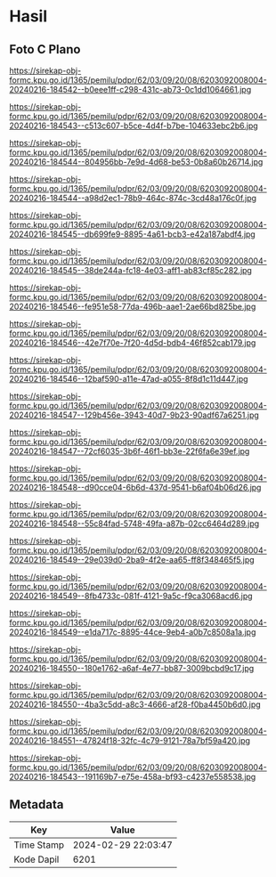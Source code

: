# Hasil

## Foto C Plano

https://sirekap-obj-formc.kpu.go.id/1365/pemilu/pdpr/62/03/09/20/08/6203092008004-20240216-184542--b0eee1ff-c298-431c-ab73-0c1dd1064661.jpg

https://sirekap-obj-formc.kpu.go.id/1365/pemilu/pdpr/62/03/09/20/08/6203092008004-20240216-184543--c513c607-b5ce-4d4f-b7be-104633ebc2b6.jpg

https://sirekap-obj-formc.kpu.go.id/1365/pemilu/pdpr/62/03/09/20/08/6203092008004-20240216-184544--804956bb-7e9d-4d68-be53-0b8a60b26714.jpg

https://sirekap-obj-formc.kpu.go.id/1365/pemilu/pdpr/62/03/09/20/08/6203092008004-20240216-184544--a98d2ec1-78b9-464c-874c-3cd48a176c0f.jpg

https://sirekap-obj-formc.kpu.go.id/1365/pemilu/pdpr/62/03/09/20/08/6203092008004-20240216-184545--db699fe9-8895-4a61-bcb3-e42a187abdf4.jpg

https://sirekap-obj-formc.kpu.go.id/1365/pemilu/pdpr/62/03/09/20/08/6203092008004-20240216-184545--38de244a-fc18-4e03-aff1-ab83cf85c282.jpg

https://sirekap-obj-formc.kpu.go.id/1365/pemilu/pdpr/62/03/09/20/08/6203092008004-20240216-184546--fe951e58-77da-496b-aae1-2ae66bd825be.jpg

https://sirekap-obj-formc.kpu.go.id/1365/pemilu/pdpr/62/03/09/20/08/6203092008004-20240216-184546--42e7f70e-7f20-4d5d-bdb4-46f852cab179.jpg

https://sirekap-obj-formc.kpu.go.id/1365/pemilu/pdpr/62/03/09/20/08/6203092008004-20240216-184546--12baf590-a11e-47ad-a055-8f8d1c11d447.jpg

https://sirekap-obj-formc.kpu.go.id/1365/pemilu/pdpr/62/03/09/20/08/6203092008004-20240216-184547--129b456e-3943-40d7-9b23-90adf67a6251.jpg

https://sirekap-obj-formc.kpu.go.id/1365/pemilu/pdpr/62/03/09/20/08/6203092008004-20240216-184547--72cf6035-3b6f-46f1-bb3e-22f6fa6e39ef.jpg

https://sirekap-obj-formc.kpu.go.id/1365/pemilu/pdpr/62/03/09/20/08/6203092008004-20240216-184548--d90cce04-6b6d-437d-9541-b6af04b06d26.jpg

https://sirekap-obj-formc.kpu.go.id/1365/pemilu/pdpr/62/03/09/20/08/6203092008004-20240216-184548--55c84fad-5748-49fa-a87b-02cc6464d289.jpg

https://sirekap-obj-formc.kpu.go.id/1365/pemilu/pdpr/62/03/09/20/08/6203092008004-20240216-184549--29e039d0-2ba9-4f2e-aa65-ff8f348465f5.jpg

https://sirekap-obj-formc.kpu.go.id/1365/pemilu/pdpr/62/03/09/20/08/6203092008004-20240216-184549--8fb4733c-081f-4121-9a5c-f9ca3068acd6.jpg

https://sirekap-obj-formc.kpu.go.id/1365/pemilu/pdpr/62/03/09/20/08/6203092008004-20240216-184549--e1da717c-8895-44ce-9eb4-a0b7c8508a1a.jpg

https://sirekap-obj-formc.kpu.go.id/1365/pemilu/pdpr/62/03/09/20/08/6203092008004-20240216-184550--180e1762-a6af-4e77-bb87-3009bcbd9c17.jpg

https://sirekap-obj-formc.kpu.go.id/1365/pemilu/pdpr/62/03/09/20/08/6203092008004-20240216-184550--4ba3c5dd-a8c3-4666-af28-f0ba4450b6d0.jpg

https://sirekap-obj-formc.kpu.go.id/1365/pemilu/pdpr/62/03/09/20/08/6203092008004-20240216-184551--47824f18-32fc-4c79-9121-78a7bf59a420.jpg

https://sirekap-obj-formc.kpu.go.id/1365/pemilu/pdpr/62/03/09/20/08/6203092008004-20240216-184543--191169b7-e75e-458a-bf93-c4237e558538.jpg


## Metadata

| Key        | Value               |
| ---------- | ------------------- |
| Time Stamp | 2024-02-29 22:03:47 |
| Kode Dapil | 6201                |



